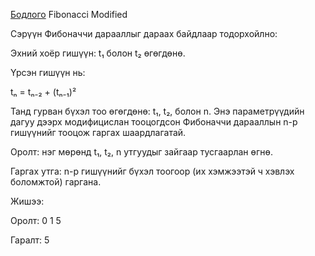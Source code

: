 [Бодлого](https://www.hackerrank.com/challenges/fibonacci-modified/problem?isFullScreen=true) Fibonacci Modified

Сэрүүн Фибоначчи дарааллыг дараах байдлаар тодорхойлно:

Эхний хоёр гишүүн: t₁ болон t₂ өгөгдөнө.

Үрсэн гишүүн нь:

tₙ = tₙ₋₂ + (tₙ₋₁)²

Танд гурван бүхэл тоо өгөгдөнө: t₁, t₂, болон n. Энэ параметрүүдийн дагуу дээрх модифицислан тооцогдсон Фибоначчи дарааллын n-р гишүүнийг тооцож гаргах шаардлагатай.

Оролт: нэг мөрөнд t₁, t₂, n утгуудыг зайгаар тусгаарлан өгнө.

Гаргах утга: n-р гишүүнийг бүхэл тоогоор (их хэмжээтэй ч хэвлэх боломжтой) гаргана.

Жишээ:

Оролт: 0 1 5

Гаралт: 5
